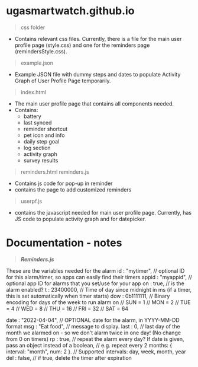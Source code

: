 # ugasmartwatch.github.io 
> css folder
- Contains relevant css files. Currently, there is a file for the main user profile page (style.css) and one for the reminders page (remindersStyle.css).
> example.json
- Example JSON file with dummy steps and dates to populate Activity Graph of User Profile Page temporarily.
> index.html
- The main user profile page that contains all components needed. 
- Contains: 
    - battery
    - last synced
    - reminder shortcut
    - pet icon and info 
    - daily step goal
    - log section 
    - activity graph 
    - survey results
 > reminders.html
 > reminders.js
 - Contains js code for pop-up in reminder
 - contains the page to add customized reminders
 > userpf.js
 - contains the javascript needed for main user profile page. Currently, has JS code to populate activity graph and for datepicker.
 
 # Documentation - notes
 
 > ***Reminders.js***
 
 These are the variables needed for the alarm
    id : "mytimer",  // optional ID for this alarm/timer, so apps can easily find their timers
  appid : "myappid", // optional app ID for alarms that you set/use for your app
  on : true,       // is the alarm enabled?
  t : 23400000,    // Time of day since midnight in ms (if a timer, this is set automatically when timer starts)
  dow : 0b1111111, // Binary encoding for days of the week to run alarm on
    //  SUN = 1
    //  MON = 2
    //  TUE = 4
    //  WED = 8
    //  THU = 16
    //  FRI = 32
    //  SAT = 64

  date : "2022-04-04", // OPTIONAL date for the alarm, in YYYY-MM-DD format
  msg : "Eat food",    // message to display.
  last : 0,            // last day of the month we alarmed on - so we don't alarm twice in one day! (No change from 0 on timers)
  rp : true,           // repeat the alarm every day? If date is given, pass an object instead of a boolean,
                       // e.g. repeat every 2 months: { interval: "month", num: 2 }.
                       // Supported intervals: day, week, month, year
  del : false,         // if true, delete the timer after expiration
